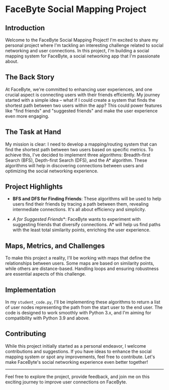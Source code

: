 # FaceByte Social Mapping Project

## Introduction
Welcome to the FaceByte Social Mapping Project! I'm excited to share my personal project where I'm tackling an interesting challenge related to social networking and user connections. In this project, I'm building a social mapping system for FaceByte, a social networking app that I'm passionate about.

## The Back Story
At FaceByte, we're committed to enhancing user experiences, and one crucial aspect is connecting users with their friends efficiently. My journey started with a simple idea – what if I could create a system that finds the shortest path between two users within the app? This could power features like "find friends" and "suggested friends" and make the user experience even more engaging.

## The Task at Hand
My mission is clear: I need to develop a mapping/routing system that can find the shortest path between two users based on specific metrics. To achieve this, I've decided to implement three algorithms: Breadth-first Search (BFS), Depth-first Search (DFS), and the A* algorithm. These algorithms will help in discovering connections between users and optimizing the social networking experience.

## Project Highlights
- **BFS and DFS for Finding Friends**: These algorithms will be used to help users find their friends by tracing a path between them, revealing intermediate connections. It's all about efficiency and simplicity.

- **A* for Suggested Friends**: FaceByte wants to experiment with suggesting friends that diversify connections. A* will help us find paths with the least total similarity points, enriching the user experience.

## Maps, Metrics, and Challenges
To make this project a reality, I'll be working with maps that define the relationships between users. Some maps are based on similarity points, while others are distance-based. Handling loops and ensuring robustness are essential aspects of this challenge.

## Implementation
In my `student_code.py`, I'll be implementing these algorithms to return a list of user nodes representing the path from the start user to the end user. The code is designed to work smoothly with Python 3.x, and I'm aiming for compatibility with Python 3.9 and above.

## Contributing
While this project initially started as a personal endeavor, I welcome contributions and suggestions. If you have ideas to enhance the social mapping system or spot any improvements, feel free to contribute. Let's make FaceByte's social networking experience even better together!

---

Feel free to explore the project, provide feedback, and join me on this exciting journey to improve user connections on FaceByte.
